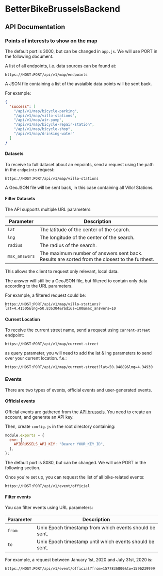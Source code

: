 # BetterBikeBrusselsBackend

## API Documentation

### Points of interests to show on the map

The default port is 3000, but can be changed in `app.js`. We will use PORT in the following document.

A list of all endpoints, i.e. data sources can be found at:

```
https://HOST:PORT/api/v1/map/endpoints
```

A JSON file containing a list of the avaiaible data points will be sent back.

For example:

```json
{
  "success": [
    "/api/v1/map/bicycle-parking",
    "/api/v1/map/villo-stations",
    "/api/v1/map/air-pump",
    "/api/v1/map/bicycle-repair-station",
    "/api/v1/map/bicycle-shop",
    "/api/v1/map/drinking-water"
  ]
}
```

#### Datasets

To receive to full dataset about an enpoints, send a request using the path in the `endpoints` request:

```
https://HOST:PORT/api/v1/map/villo-stations
```

A GeoJSON file will be sent back, in this case containing all Villo! Stations.

#### Filter Datasets

The API supports multiple URL parameters:

| Parameter     | Description                                                                                   |
| ------------- | --------------------------------------------------------------------------------------------- |
| `lat`         | The latitude of the center of the search.                                                     |
| `lng`         | The longitude of the center of the search.                                                    |
| `radius`      | The radius of the search.                                                                     |
| `max_answers` | The maximum number of answers sent back. Results are sorted from the closest to the furthest. |

This allows the client to request only relevant, local data.

The answer will still be a GeoJSON file, but filtered to contain only data according to the URL parameters.

For example, a filtered request could be:

```
https://HOST:PORT/api/v1/map/villo-stations?lat=4.41505&lng=50.836304&radius=100&max_answers=10
```

#### Current Location

To receive the current street name, send a request using `current-street` endpoint:

```
https://HOST:PORT/api/v1/map/current-street
```

as query parameter, you will need to add the lat & lng parameters to send over your current location. f.e.:

```
https://HOST:PORT/api/v1/map/current-street?lat=50.84889&lng=4.34930
```

### Events

There are two types of events, official events and user-generated events.

#### Official events

Official events are gathered from the [API.brussels](https://api.brussels/store/). You need to create an account, and generate an API key.

Then, create `config.js` in the root directory containing:

```js
module.exports = {
  env: {
    APIBRUSSELS_API_KEY: "Bearer YOUR_KEY_ID",
  },
};
```

The default port is 8080, but can be changed. We will use PORT in the following section.

Once you're set up, you can request the list of all bike-related events:

```
https://HOST:PORT/api/v1/event/official
```

#### Filter events

You can filter events using URL parameters:

| Parameter | Description                                             |
| --------- | ------------------------------------------------------- |
| `from`    | Unix Epoch timestamp from which events should be sent.  |
| `to`      | Unix Epoch timestamp until which events should be sent. |

For example, a request between January 1st, 2020 and July 31st, 2020 is:

```
https://HOST:PORT/api/v1/event/official?from=1577836800&to=1596239999
```
